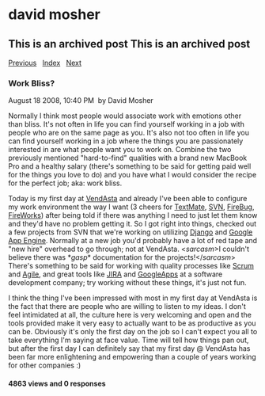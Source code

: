 # david mosher

## This is an archived post This is an archived post

[Previous](../../../posts/2008/08/on-work-macs-python-google-app-engine-and-dja.html)
  [Index](../../../index-5.html)  
[Next](../../../posts/2009/06/using-the-cloud-as-a-blog.html)

### Work Bliss?

August 18 2008, 10:40 PM  by David Mosher

Normally I think most people would associate work with emotions other than
bliss. It's not often in life you can find yourself working in a job with people
who are on the same page as you. It's also not too often in life you can find
yourself working in a job where the things you are passionately interested in
are what people want you to work on. Combine the two previously mentioned
"hard-to-find" qualities with a brand new MacBook Pro and a healthy salary
(there's something to be said for getting paid well for the things you love to
do) and you have what I would consider the recipe for the perfect job; aka: work
bliss.

Today is my first day at [VendAsta](http://www.vendasta.com) and already I've
been able to configure my work environment the way I want (3 cheers for
[TextMate](http://macromates.com/), [SVN](http://subversion.tigris.org/),
[FireBug](http://www.getfirebug.com),
[FireWorks](http://www.adobe.com/fireworks)) after being told if there was
anything I need to just let them know and they'd have no problem getting it. So
I got right into things, checked out a few projects from SVN that we're working
on utilizing [Django](http://www.djangoproject.com) and [Google App
Engine](http://code.google.com/appengine/). Normally at a new job you'd probably
have a lot of red tape and "new hire" overhead to go through; not at VendAsta.
\<*sarcasm*\>I couldn't believe there was \**gasp*\* documentation for the
projects!\</*sarcasm*\> There's something to be said for working with quality
processes like [Scrum](http://en.wikipedia.org/wiki/Scrum_(development)) and
[Agile](http://en.wikipedia.org/wiki/Agile_software_development), and great
tools like [JIRA](http://www.atlassian.com/software/jira/) and
[GoogleApps](http://www.google.com/a/help/intl/en/index.html) at a software
development company; try working without these things, it's just not fun.

I think the thing I've been impressed with most in my first day at VendAsta is
the fact that there are people who are willing to listen to my ideas. I don't
feel intimidated at all, the culture here is very welcoming and open and the
tools provided make it very easy to actually want to be as productive as you can
be. Obviously it's only the first day on the job so I can't expect you all to
take everything I'm saying at face value. Time will tell how things pan out, but
after the first day I can definitely say that my first day @ VendAsta has been
far more enlightening and empowering than a couple of years working for other
companies :)

#### 4863 views and 0 responses


